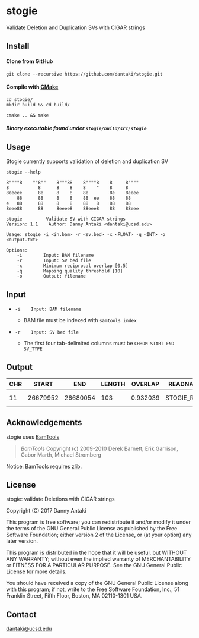 # stogie
Validate Deletion and Duplication SVs with CIGAR strings

## Install

#### Clone from GitHub

```
git clone --recursive https://github.com/dantaki/stogie.git
```

#### Compile with [CMake](https://cmake.org/)

```
cd stogie/
mkdir build && cd build/

cmake .. && make 
```

##### Binary executable found under `stogie/build/src/stogie`

## Usage 

Stogie currently supports validation of deletion and duplication SV

`stogie --help`

```
8""""8    ""8""    8"""88    8""""8    8     8""""
8           8      8    8    8    "    8     8
8eeeee      8e     8    8    8e        8e    8eeee
    88      88     8    8    88  ee    88    88
e   88      88     8    8    88   8    88    88
8eee88      88     8eeee8    88eee8    88    88eee

stogie         Validate SV with CIGAR strings
Version: 1.1	Author: Danny Antaki <dantaki@ucsd.edu>

Usage: stogie -i <in.bam> -r <sv.bed> -x <FLOAT> -q <INT> -o <output.txt>

Options:
    -i        Input: BAM filename
    -r        Input: SV bed file
    -x        Minimum reciprocal overlap [0.5]
    -q        Mapping quality threshold [10]
    -o        Output: filename
```
## Input

* `-i    Input: BAM filename`
   *  BAM file must be indexed with `samtools index`

* `-r    Input: SV bed file`
   * The first four tab-delimited columns must be `CHROM START END SV_TYPE`   

## Output

| CHR | START | END | LENGTH | OVERLAP | READNAME | STRAND | SV | TYPE |
| --- | ----- | --- | ------ | ------- | -------- | ------- | --- | --- | 
| 11 | 26679952 | 26680054 | 103 | 0.932039 | STOGIE_READ | + | 11:26679948-26680047 | DEL |

## Acknowledgements

stogie uses [BamTools](https://github.com/pezmaster31/bamtools)

> *BamTools*
> Copyright (c) 2009-2010 Derek Barnett, Erik Garrison, Gabor Marth, Michael Stromberg

Notice: BamTools requires [zlib](http://zlib.net/).

## License
stogie: validate Deletions with CIGAR strings 

Copyright (C) 2017 Danny Antaki

This program is free software; you can redistribute it and/or modify
it under the terms of the GNU General Public License as published by
the Free Software Foundation; either version 2 of the License, or
(at your option) any later version.

This program is distributed in the hope that it will be useful,
but WITHOUT ANY WARRANTY; without even the implied warranty of
MERCHANTABILITY or FITNESS FOR A PARTICULAR PURPOSE.  See the
GNU General Public License for more details.

You should have received a copy of the GNU General Public License along
with this program; if not, write to the Free Software Foundation, Inc.,
51 Franklin Street, Fifth Floor, Boston, MA 02110-1301 USA.

## Contact

dantaki@ucsd.edu
